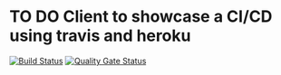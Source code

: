 # TO DO Client to showcase a CI/CD using travis and heroku

[![Build Status](https://travis-ci.org/justmaho/todo-api.svg?branch=master)](https://travis-ci.org/justmaho/todo-api)
[![Quality Gate Status](https://sonarcloud.io/api/project_badges/measure?project=justmaho_todo-api&metric=alert_status)](https://sonarcloud.io/dashboard?id=justmaho_todo-api)